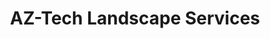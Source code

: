 ---
title: "AZ-Tech Landscape Services"
url: /prescott/az-tech-landscape-services/
shop: Allgemein
---